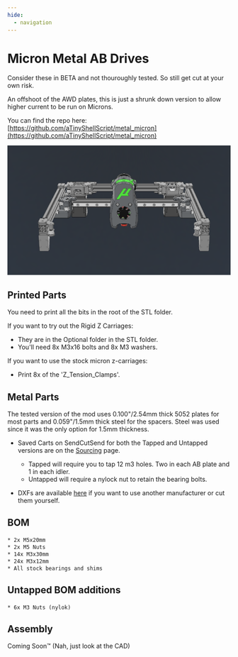 ```yaml
---
hide:
  - navigation
---
```


# Micron Metal AB Drives
Consider these in BETA and not thouroughly tested. So still get cut at your own risk.

An offshoot of the AWD plates, this is just a shrunk down version to allow higher current to be run on Microns.

You can find the repo here: [https://github.com/aTinyShellScript/metal_micron](https://github.com/aTinyShellScript/metal_micron)

![Gantry](images/micron_gantry.png)

## Printed Parts
You need to print all the bits in the root of the STL folder.

If you want to try out the Rigid Z Carriages:

  - They are in the Optional folder in the STL folder.
  - You'll need 8x M3x16 bolts and 8x M3 washers.

If you want to use the stock micron z-carriages:
  - Print 8x of the 'Z_Tension_Clamps'.

## Metal Parts

The tested version of the mod uses 0.100"/2.54mm thick 5052 plates for most parts and 0.059"/1.5mm thick steel for the spacers. Steel was used since it was the only option for 1.5mm thickness.

- Saved Carts on SendCutSend for both the Tapped and Untapped versions are on the [Sourcing](/sourcing) page.
    - Tapped will require you to tap 12 m3 holes. Two in each AB plate and 1 in each idler.
    - Untapped will require a nylock nut to retain the bearing bolts.

- DXFs are available [here](https://github.com/aTinyShellScript/metal_micron/blob/main/DXF) if you want to use another manufacturer or cut them yourself.

## BOM
    * 2x M5x20mm
    * 2x M5 Nuts
    * 14x M3x30mm
    * 24x M3x12mm
    * All stock bearings and shims

## Untapped BOM additions
    * 6x M3 Nuts (nylok)

## Assembly

Coming Soon™ (Nah, just look at the CAD)